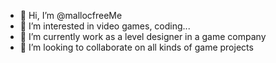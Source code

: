 - 👋 Hi, I’m @mallocfreeMe
- 👀 I’m interested in video games, coding... 
- 🌱 I’m currently work as a level designer in a game company
- 💞️ I’m looking to collaborate on all kinds of game projects

<!---
mallocfreeMe/mallocfreeMe is a ✨ special ✨ repository because its `README.md` (this file) appears on your GitHub profile.
You can click the Preview link to take a look at your changes.
--->
